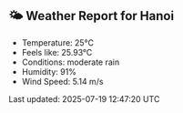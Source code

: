 <!-- WEATHER-START -->
## 🌤 Weather Report for Hanoi

- Temperature: 25°C
- Feels like: 25.93°C
- Conditions: moderate rain
- Humidity: 91%
- Wind Speed: 5.14 m/s

Last updated: 2025-07-19 12:47:20 UTC
<!-- WEATHER-END -->
